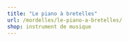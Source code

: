 ```yaml
---
title: "Le piano à bretelles"
url: /mordelles/le-piano-a-bretelles/
shop: instrument de musique
---
```

